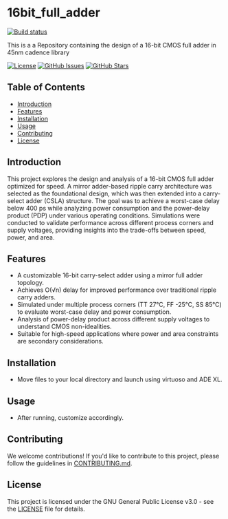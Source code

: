# 16bit_full_adder
[![Build status](https://ci.appveyor.com/api/projects/status/yc3leb1t5t6ue01i?svg=true)]()

This is a a Repository containing the design of a 16-bit CMOS full adder in 45nm cadence library

[![License](https://img.shields.io/badge/License-GNU%20GPL-blue.svg)](https://opensource.org/licenses/MIT)
[![GitHub Issues](https://img.shields.io/github/issues/VoarL/16bit_full_adder.svg)](https://github.com/VoarL/16bit_full_adder/issues)
[![GitHub Stars](https://img.shields.io/github/stars/VoarL/16bit_full_adder.svg)](https://github.com/VoarL/16bit_full_adder/stargazers)

## Table of Contents

- [Introduction](#introduction)
- [Features](#features)
- [Installation](#installation)
- [Usage](#usage)
- [Contributing](#contributing)
- [License](#license)

## Introduction

This project explores the design and analysis of a 16-bit CMOS full adder optimized for speed. A mirror adder-based ripple carry architecture was selected as the foundational design, which was then extended into a carry-select adder (CSLA) structure. The goal was to achieve a worst-case delay below 400 ps while analyzing power consumption and the power-delay product (PDP) under various operating conditions. Simulations were conducted to validate performance across different process corners and supply voltages, providing insights into the trade-offs between speed, power, and area.
## Features

- A customizable 16-bit carry-select adder using a mirror full adder topology.
- Achieves O(√n) delay for improved performance over traditional ripple carry adders.
- Simulated under multiple process corners (TT 27°C, FF -25°C, SS 85°C) to evaluate worst-case delay and power consumption.
- Analysis of power-delay product across different supply voltages to understand CMOS non-idealities.
- Suitable for high-speed applications where power and area constraints are secondary considerations.

## Installation

- Move files to your local directory and launch using virtuoso and ADE XL.

## Usage

- After running, customize accordingly.
  
## Contributing

We welcome contributions! If you'd like to contribute to this project, please follow the guidelines in [CONTRIBUTING.md](CONTRIBUTING.md).

## License

This project is licensed under the GNU General Public License v3.0 - see the [LICENSE](LICENSE) file for details.

